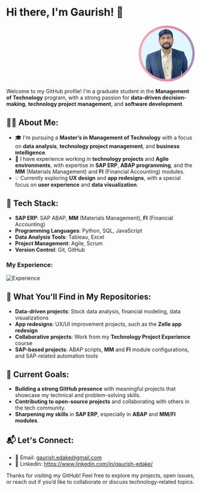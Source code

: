

# Hi there, I'm Gaurish! 👋 
<div align="right">
  <img src="/assets/headshot_circle.png" width="150px" height="150px" style="border-radius: 50%; margin-left: 20px;">
</div>

Welcome to my GitHub profile! I'm a graduate student in the **Management of Technology** program, with a strong passion for **data-driven decision-making**, **technology project management**, and **software development**.

## 🧑‍💻 About Me:
- 🎓 I'm pursuing a **Master’s in Management of Technology** with a focus on **data analysis**, **technology project management**, and **business intelligence**.
- 💼 I have experience working in **technology projects** and **Agile environments**, with expertise in **SAP ERP**, **ABAP programming**, and the **MM** (Materials Management) and **FI** (Financial Accounting) modules.
- 💡 Currently exploring **UX design** and **app redesigns**, with a special focus on **user experience** and **data visualization**.

## 🔧 Tech Stack:
- **SAP ERP**: SAP ABAP, **MM** (Materials Management), **FI** (Financial Accounting)
- **Programming Languages**: Python, SQL, JavaScript
- **Data Analysis Tools**: Tableau, Excel
- **Project Management**: Agile, Scrum
- **Version Control**: Git, GitHub

### My Experience:
![Experience](/assets/Exp.jpg)


## 📂 What You'll Find in My Repositories:
- **Data-driven projects**: Stock data analysis, financial modeling, data visualizations
- **App redesigns**: UX/UI improvement projects, such as the **Zelle app redesign**
- **Collaborative projects**: Work from my **Technology Project Experience** course
- **SAP-based projects**: ABAP scripts, **MM** and **FI** module configurations, and SAP-related automation tools

## 🌱 Current Goals:
- **Building a strong GitHub presence** with meaningful projects that showcase my technical and problem-solving skills.
- **Contributing to open-source projects** and collaborating with others in the tech community.
- **Sharpening my skills** in **SAP ERP**, especially in **ABAP** and **MM/FI modules**.

## 📬 Let's Connect:
- 📧 Email: gaurish.edake@gmail.com
- 🔗 LinkedIn: https://www.linkedin.com/in/gaurish-edake/

Thanks for visiting my GitHub! Feel free to explore my projects, open issues, or reach out if you’d like to collaborate or discuss technology-related topics.
